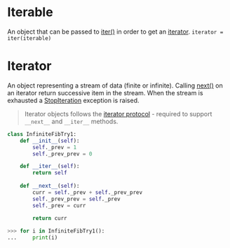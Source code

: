 # Iterable
An object that can be passed to [iter()](https://docs.python.org/3/library/functions.html#iter) in order to get an [iterator](https://docs.python.org/3/glossary.html#term-iterator).
```iterator = iter(iterable)```
# Iterator
An object representing a stream of data (finite or infinite).
Calling [next()](https://docs.python.org/3/library/functions.html#next) on an iterator return successive item in the stream. When the stream is exhausted a [StopIteration](https://docs.python.org/3/library/exceptions.html#StopIteration) exception is raised.

> Iterator objects follows the [iterator protocol](https://docs.python.org/3/library/stdtypes.html#typeiter) - required to support ```__next__``` and ```__iter__``` methods.
```python
class InfiniteFibTry1:
	def __init__(self):
		self._prev = 1
		self._prev_prev = 0

	def __iter__(self):
		return self
	
	def __next__(self):
		curr = self._prev + self._prev_prev
		self._prev_prev = self._prev
		self._prev = curr
		
		return curr
```
```python
>>> for i in InfiniteFibTry1():
...		print(i)

```
<!--stackedit_data:
eyJoaXN0b3J5IjpbMjcyNTY0MDEyLDkyODM1Nzc3NiwxNzI2NT
g5MjYyLDMyNjQ0ODYxMiwtMTk0NzYwMTU1N119
-->
